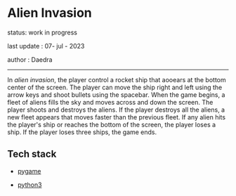 # Alien Invasion

status: work in progress

last update : 07- jul - 2023

author : Daedra

<hr/>

In  _alien invasion_, the player control a rocket ship 
that aooears at the bottom center of the screen. The player 
can move the ship right and left using the arrow keys and shoot bullets using the spacebar.
When the game begins, a fleet of aliens fills the sky
and moves across and down the screen.
The player shoots and destroys the aliens. If the player destroys all the aliens, 
a new fleet appears that moves faster than the previous fleet.
If any alien hits the player's ship or reaches the bottom 
of the screen, the player loses a ship.
If the player loses three ships, the game ends.

## Tech stack 

- [pygame](https://www.pygame.org/news)

- [python3](#)
